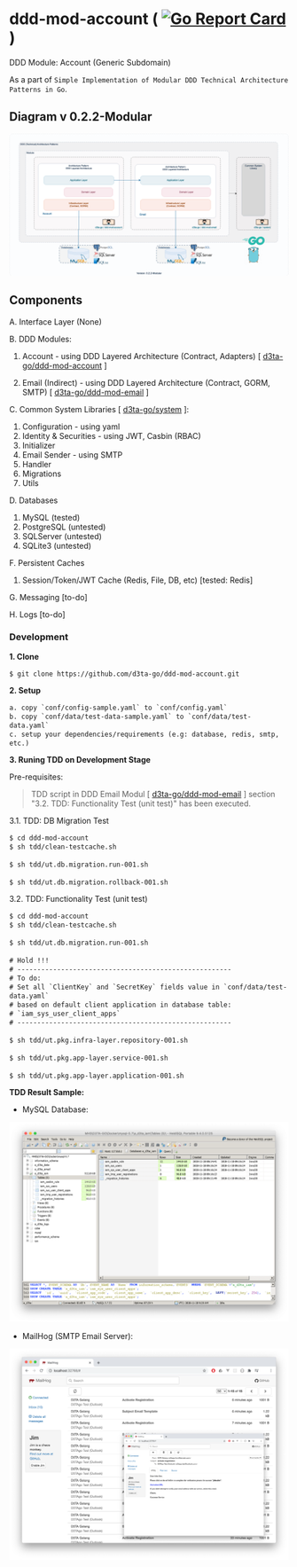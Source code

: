 # ddd-mod-account  ( [![Go Report Card](https://goreportcard.com/badge/github.com/d3ta-go/ddd-mod-account)](https://goreportcard.com/report/github.com/d3ta-go/ddd-mod-account) )

DDD Module: Account (Generic Subdomain)

As a part of `Simple Implementation of Modular DDD Technical Architecture Patterns in Go`.

## Diagram v 0.2.2-Modular

![DDD-Technical-Architecture-Patterns-Golang-0.2.2-MS Covid19 RESTAPI](docs/img/DDD-Technical-Architecture-Patterns-Golang-0.2.2-DDD_Account_Module.png)

## Components

A. Interface Layer (None)

B. DDD Modules:

1. Account - using DDD Layered Architecture (Contract, Adapters) [ [d3ta-go/ddd-mod-account](https://github.com/d3ta-go/ddd-mod-account) ]

2. Email (Indirect) - using DDD Layered Architecture (Contract, GORM, SMTP) [ [d3ta-go/ddd-mod-email](https://github.com/d3ta-go/ddd-mod-email) ]

C. Common System Libraries [ [d3ta-go/system](https://github.com/d3ta-go/system) ]:

1. Configuration - using yaml
2. Identity & Securities - using JWT, Casbin (RBAC)
3. Initializer
4. Email Sender - using SMTP
5. Handler
6. Migrations
7. Utils

D. Databases

1. MySQL (tested)
2. PostgreSQL (untested)
3. SQLServer (untested)
4. SQLite3 (untested)

F. Persistent Caches

1. Session/Token/JWT Cache (Redis, File, DB, etc) [tested: Redis]

G. Messaging [to-do]

H. Logs [to-do]

### Development

**1. Clone**

```shell
$ git clone https://github.com/d3ta-go/ddd-mod-account.git
```

**2. Setup**

```
a. copy `conf/config-sample.yaml` to `conf/config.yaml`
b. copy `conf/data/test-data-sample.yaml` to `conf/data/test-data.yaml`
c. setup your dependencies/requirements (e.g: database, redis, smtp, etc.)
```

**3. Runing TDD on Development Stage**

Pre-requisites:

> TDD script in DDD Email Modul [ [d3ta-go/ddd-mod-email](https://github.com/d3ta-go/ddd-mod-email) ] section "3.2. TDD: Functionality Test (unit test)" has been executed.

3.1. TDD: DB Migration Test

```shell
$ cd ddd-mod-account
$ sh tdd/clean-testcache.sh

$ sh tdd/ut.db.migration.run-001.sh

$ sh tdd/ut.db.migration.rollback-001.sh
```

3.2. TDD: Functionality Test (unit test)

```shell
$ cd ddd-mod-account
$ sh tdd/clean-testcache.sh

$ sh tdd/ut.db.migration.run-001.sh

# Hold !!!
# ------------------------------------------------------
# To do:
# Set all `ClientKey` and `SecretKey` fields value in `conf/data/test-data.yaml`
# based on default client application in database table:
# `iam_sys_user_client_apps`
# ------------------------------------------------------

$ sh tdd/ut.pkg.infra-layer.repository-001.sh

$ sh tdd/ut.pkg.app-layer.service-001.sh

$ sh tdd/ut.pkg.app-layer.application-001.sh
```

**TDD Result Sample:**

- MySQL Database:

![MySQL Database Migration Result](docs/img/account-sample-db-migration-mysql.png)

- MailHog (SMTP Email Server):

![MailHog/SMTP Email Server Result](docs/img/sample-smtp-email-server-MailHog.png)
